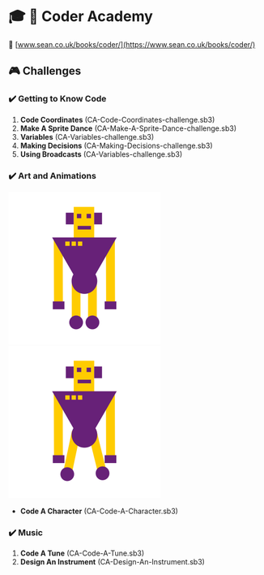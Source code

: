 # :mortar_board: :closed_book: Coder Academy

:link: [www.sean.co.uk/books/coder/](https://www.sean.co.uk/books/coder/)

## :video_game: Challenges

### :heavy_check_mark: Getting to Know Code

1. **Code Coordinates** (CA-Code-Coordinates-challenge.sb3)
2. **Make A Sprite Dance** (CA-Make-A-Sprite-Dance-challenge.sb3)
3. **Variables** (CA-Variables-challenge.sb3)
4. **Making Decisions** (CA-Making-Decisions-challenge.sb3)
5. **Using Broadcasts** (CA-Variables-challenge.sb3)

### :heavy_check_mark: Art and Animations

![Character Idle](art-and-animation/design-a-character.svg)
![Character Walk](art-and-animation/design-a-character-walk.svg)

- **Code A Character** (CA-Code-A-Character.sb3)

### :heavy_check_mark: Music

1. **Code A Tune** (CA-Code-A-Tune.sb3)
2. **Design An Instrument** (CA-Design-An-Instrument.sb3)
